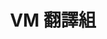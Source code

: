 ---
layout: home

title: VM 翻譯組
titleTemplate: 一個用愛發電專注於翻譯MC模組包與地圖的非盈利組織

hero:
  name: "地圖翻譯下載"
  tagline: "你必須同時下載地圖和中文化更新檔，翻譯安裝方式為覆蓋原檔案。地圖是原版MC的！無需mod，把地圖放進存檔（saves）資料夾！"

features:
  - icon: 🏘️
    title: Bayville Realistic Roleplay Town
    details: 貝維爾是完美的角色扮演地圖。參與工作，然後買房子，汽車，食物（甚至還有一些客製化食品）等等。該地圖包含120多座獨特的建築和5個城鎮/村莊。
    link: ./bayville
    linkText: 前往下載
  - icon: ⚡
    title: Final Paradox
    details: 最終悖論是一個可以玩超40小時的超大型CTM地圖！
    link: ./final
    linkText: 前往下載
  - icon: 🌠
    title: Divinity's End
    details: 神界隕落是一個史詩般規模的CTM類型地圖，是高版本CTM類型地圖的奠基之作。
    link: ./divinity
    linkText: 前往下載
  - icon: 📍
    title: Second Deathrunner
    details: 死亡競速2是MC 1.20.1版本的一個小遊戲地圖。 玩家必須在時間耗盡之前到達賽道的盡頭！
    link: ./deathrunner
    linkText: 前往下載
  - icon: 🎮︎
    title: Would You Rather
    details: 一張小遊戲地圖。在兩種遊戲中選擇其一進行遊玩，比如成爲一名礦工或者烹飪蘑菇湯。在規定的時間內完成挑戰，可以獲得分數。比賽結束時得分最多者將成爲冠軍！
    link: ./wyr
    linkText: 前往下載
  - icon: 🔥
    title: 狂亂之境4
    details: 這張大型的半開放世界CTM地圖提供了超過50小時的遊戲時間。 與獨特攻擊的客製化怪物搏鬥，打造強大的物品，並深入至暗深淵以獲取16顆水晶。
    link: ./rc4
    linkText: 前往下載
  - icon: 🎃
    title: Lumina Complex
    details: 在類銀河惡魔城風格的冒險CTM地圖中，探索二十世紀初的蒸汽朋克設施，揭秘流明綜合體沒落的原因。
    link: ./lumina
    linkText: 前往下載
  - icon: 🔮
    title: Temple of the Art
    details: Temple of the Art是一個受《Noita》啟發的施法和魔杖製作的地牢探險類Minecraft地圖。
    link: ./tota
    linkText: 前往下載
---